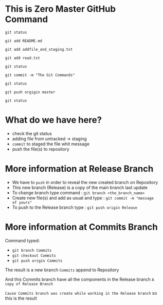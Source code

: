 # This is Zero Master GitHub Command
`git status`

`git add README.md`

`git add addfile_and_staging.txt`

`git add read.txt`

`git status`

`git commit -m "The Git Commands"`

`git status`

`git push orgigin master`

`git status`

# What do we have here?
- check the git status
- adding file from untracked -> staging
- `commit` to staged the file whit message
- push the file(s) to repository

# More information at Release Branch
- We have to `push` in order to reveal the new created branch on Repository
- This new branch (Release) is a copy of the main branch last update
- To change branch type command : `git branch <the_branch_name>`
- Create new file(s) and add as usual and type : `git commit -m "message of yours"`
- To push to the Release branch type : `git push origin Release`

# More information at Commits Branch
Command typed: 
- `git branch Commits`
- `git checkout Commits`
- `git push origin Commits`

The result is a new branch `Commits` append to Repository

And this Commits branch have all the components in the Release branch `A copy of Release Branch`

`Cause Commits branch was create while working in the Release branch` so this is the result
